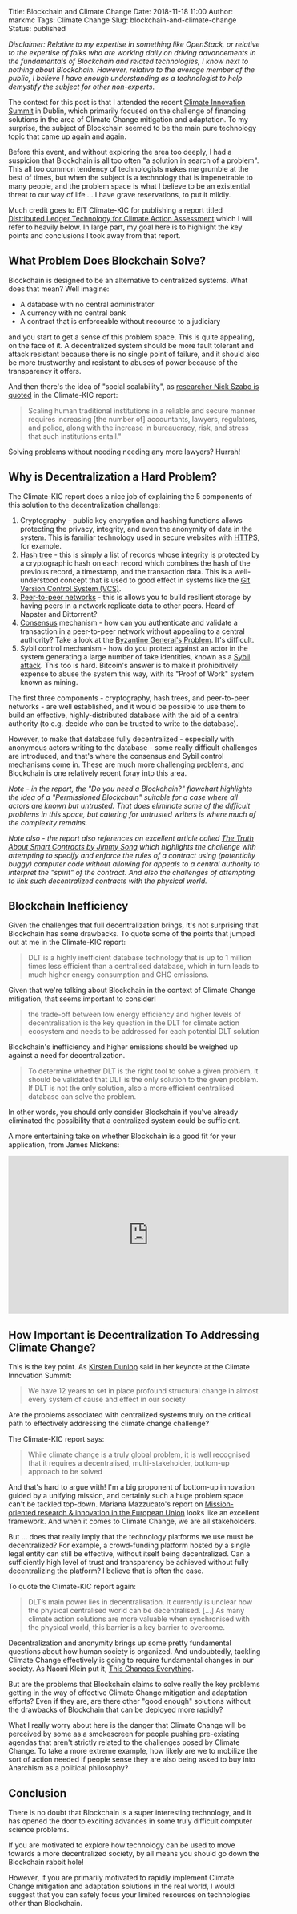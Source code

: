Title: Blockchain and Climate Change
Date: 2018-11-18 11:00
Author: markmc
Tags: Climate Change
Slug: blockchain-and-climate-change
Status: published

*Disclaimer: Relative to my expertise in something like OpenStack, or
relative to the expertise of folks who are working daily on driving
advancements in the fundamentals of Blockchain and related
technologies, I know next to nothing about Blockchain. However,
relative to the average member of the public, I believe I have enough
understanding as a technologist to help demystify the subject for
other non-experts*.

The context for this post is that I attended the recent [Climate
Innovation Summit](https://www.climateinnovationsummit.org/) in
Dublin, which primarily focused on the challenge of financing
solutions in the area of Climate Change mitigation and adaptation. To
my surprise, the subject of Blockchain seemed to be the main pure
technology topic that came up again and again.

Before this event, and without exploring the area too deeply, I had a
suspicion that Blockchain is all too often "a solution in search of a
problem". This all too common tendency of technologists makes me
grumble at the best of times, but when the subject is a technology
that is impenetrable to many people, and the problem space is what I
believe to be an existential threat to our way of life ... I have
grave reservations, to put it mildly.

Much credit goes to EIT Climate-KIC for publishing a report titled
[Distributed Ledger Technology for Climate Action
Assessment](https://www.climate-kic.org/wp-content/uploads/2018/11/DLT-for-Climate-Action-Assessment-Nov-2018.pdf)
which I will refer to heavily below. In large part, my goal here is to
highlight the key points and conclusions I took away from that
report.

## What Problem Does Blockchain Solve?

Blockchain is designed to be an alternative to centralized
systems. What does that mean? Well imagine:

- A database with no central administrator
- A currency with no central bank
- A contract that is enforceable without recourse to a judiciary

and you start to get a sense of this problem space. This is quite
appealing, on the face of it. A decentralized system should be more
fault tolerant and attack resistant because there is no single point
of failure, and it should also be more trustworthy and resistant to
abuses of power because of the transparency it offers.

And then there's the idea of "social scalability", as [researcher Nick
Szabo is
quoted](http://unenumerated.blogspot.com/2017/02/money-blockchains-and-social-scalability.html)
in the Climate-KIC report:

> Scaling human traditional institutions in a reliable and secure
> manner requires increasing [the number of] accountants, lawyers,
> regulators, and police, along with the increase in bureaucracy,
> risk, and stress that such institutions entail."

Solving problems without needing needing any more lawyers? Hurrah!

## Why is Decentralization a Hard Problem?

The Climate-KIC report does a nice job of explaining the 5 components
of this solution to the decentralization challenge:

1. Cryptography - public key encryption and hashing functions allows
protecting the privacy, integrity, and even the anonymity of data in
the system. This is familiar technology used in secure websites with
[HTTPS](https://en.wikipedia.org/wiki/HTTPS), for example.
2. [Hash tree](https://en.wikipedia.org/wiki/Merkle_tree) - this is
simply a list of records whose integrity is protected by a
cryptographic hash on each record which combines the hash of the
previous record, a timestamp, and the transaction data. This is a
well-understood concept that is used to good effect in systems like
the [Git Version Control System
(VCS)](https://en.wikipedia.org/wiki/Git).
3. [Peer-to-peer networks](https://en.wikipedia.org/wiki/Peer-to-peer) -
this is allows you to build resilient storage by having peers in a
network replicate data to other peers. Heard of Napster and
Bittorrent?
4. [Consensus](https://en.wikipedia.org/wiki/Consensus_(computer_science))
mechanism - how can you authenticate and validate a transaction
in a peer-to-peer network without appealing to a central authority?
Take a look at the [Byzantine General's
Problem](https://en.wikipedia.org/wiki/Byzantine_fault_tolerance#Byzantine_Generals'_Problem). It's difficult.
5. Sybil control mechanism - how do you protect against an actor in
the system generating a large number of fake identities, known as a
[Sybil attack](https://en.wikipedia.org/wiki/Sybil_attack). This too
is hard. Bitcoin's answer is to make it prohibitively expense to abuse
the system this way, with its "Proof of Work" system known as mining.

The first three components - cryptography, hash trees, and
peer-to-peer networks - are well established, and it would be possible
to use them to build an effective, highly-distributed database with
the aid of a central authority (to e.g. decide who can be trusted to
write to the database).

However, to make that database fully decentralized - especially with
anonymous actors writing to the database - some really difficult
challenges are introduced, and that's where the consensus and Sybil
control mechanisms come in. These are much more challenging problems,
and Blockchain is one relatively recent foray into this area.

*Note - in the report, the "Do you need a Blockchain?" flowchart
highlights the idea of a "Permissioned Blockchain" suitable for a case
where all actors are known but untrusted. That does eliminate some of
the difficult problems in this space, but catering for untrusted
writers is where much of the complexity remains.*

*Note also - the report also references an excellent article called
[The Truth About Smart Contracts by Jimmy
Song](https://medium.com/@jimmysong/the-truth-about-smart-contracts-ae825271811f)
which highlights the challenge with attempting to specify and enforce
the rules of a contract using (potentially buggy) computer code
without allowing for appeals to a central authority to interpret the
"spirit" of the contract. And also the challenges of attempting to
link such decentralized contracts with the physical world.*

## Blockchain Inefficiency

Given the challenges that full decentralization brings, it's not
surprising that Blockchain has some drawbacks. To quote some of the
points that jumped out at me in the Climate-KIC report:

> DLT is a highly inefficient database technology that is up to 1
> million times less efficient than a centralised database, which in
> turn leads to much higher energy consumption and GHG emissions.

Given that we're talking about Blockchain in the context of Climate
Change mitigation, that seems important to consider!

> the trade-off between low energy efficiency and higher levels of
> decentralisation is the key question in the DLT for climate action
> ecosystem and needs to be addressed for each potential DLT solution

Blockchain's inefficiency and higher emissions should be weighed up
against a need for decentralization.

> To determine whether DLT is the right tool to solve a given problem,
> it should be validated that DLT is the only solution to the given
> problem. If DLT is not the only solution, also a more efficient
> centralised database can solve the problem.

In other words, you should only consider Blockchain if you've already
eliminated the possibility that a centralized system could be
sufficient.

A more entertaining take on whether Blockchain is a good fit for your
application, from James Mickens:

<iframe width="560" height="315" src="https://www.youtube.com/embed/15RTC22Z2xI" frameborder="0" allow="accelerometer; autoplay; encrypted-media; gyroscope; picture-in-picture" allowfullscreen></iframe>

## How Important is Decentralization To Addressing Climate Change?

This is the key point. As [Kirsten
Dunlop](https://twitter.com/kirstenckic) said in her keynote at the
Climate Innovation Summit:

> We have 12 years to set in place profound structural change in
> almost every system of cause and effect in our society

Are the problems associated with centralized systems truly on the
critical path to effectively addressing the climate change challenge?

The Climate-KIC report says:

> While climate change is a truly global problem, it is well
> recognised that it requires a decentralised, multi-stakeholder,
> bottom-up approach to be solved

And that's hard to argue with! I'm a big proponent of bottom-up
innovation guided by a unifying mission, and certainly such a huge
problem space can't be tackled top-down. Mariana Mazzucato's report on
[Mission-oriented research & innovation in the European
Union](https://publications.europa.eu/en/publication-detail/-/publication/5b2811d1-16be-11e8-9253-01aa75ed71a1/language-en)
looks like an excellent framework. And when it comes to Climate
Change, we are all stakeholders.

But ... does that really imply that the technology platforms we use
must be decentralized? For example, a crowd-funding platform hosted by
a single legal entity can still be effective, without itself being
decentralized. Can a sufficiently high level of trust and transparency
be achieved without fully decentralizing the platform? I believe that
is often the case.

To quote the Climate-KIC report again:

> DLT’s main power lies in decentralisation. It currently is unclear
> how the physical centralised world can be decentralised. [...] As
> many climate action solutions are more valuable when synchronised
> with the physical world, this barrier is a key barrier to overcome.

Decentralization and anonymity brings up some pretty fundamental
questions about how human society is organized. And undoubtedly,
tackling Climate Change effectively is going to require fundamental
changes in our society. As Naomi Klein put it, [This Changes
Everything](https://thischangeseverything.org/the-documentary/).

But are the problems that Blockchain claims to solve really the key
problems getting in the way of effective Climate Change mitigation and
adaptation efforts? Even if they are, are there other "good enough"
solutions without the drawbacks of Blockchain that can be deployed
more rapidly?

What I really worry about here is the danger that Climate Change will
be perceived by some as a smokescreen for people pushing pre-existing
agendas that aren't strictly related to the challenges posed by
Climate Change. To take a more extreme example, how likely are we to
mobilize the sort of action needed if people sense they are also being
asked to buy into Anarchism as a political philosophy?

## Conclusion

There is no doubt that Blockchain is a super interesting technology,
and it has opened the door to exciting advances in some truly
difficult computer science problems.

If you are motivated to explore how technology can be used to move
towards a more decentralized society, by all means you should go down
the Blockchain rabbit hole!

However, if you are primarily motivated to rapidly implement Climate
Change mitigation and adaptation solutions in the real world, I would
suggest that you can safely focus your limited resources on
technologies other than Blockchain.
